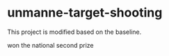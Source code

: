 # unmanne-target-shooting




This project is modified based on the baseline.


won the national second prize
